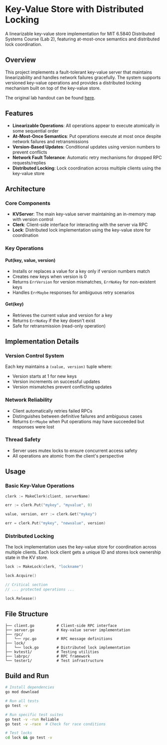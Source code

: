 # Key-Value Store with Distributed Locking

A linearizable key-value store implementation for MIT 6.5840 Distributed Systems Course (Lab 2), featuring at-most-once semantics and distributed lock coordination.

## Overview

This project implements a fault-tolerant key-value server that maintains linearizability and handles network failures gracefully. The system supports versioned key-value operations and provides a distributed locking mechanism built on top of the key-value store.

The original lab handout can be found [here](https://pdos.csail.mit.edu/6.824/labs/lab-kvsrv1.html).

## Features

- **Linearizable Operations**: All operations appear to execute atomically in some sequential order
- **At-Most-Once Semantics**: Put operations execute at most once despite network failures and retransmissions
- **Version-Based Updates**: Conditional updates using version numbers to prevent conflicts
- **Network Fault Tolerance**: Automatic retry mechanisms for dropped RPC requests/replies
- **Distributed Locking**: Lock coordination across multiple clients using the key-value store

## Architecture

### Core Components

- **KVServer**: The main key-value server maintaining an in-memory map with version control
- **Clerk**: Client-side interface for interacting with the server via RPC
- **Lock**: Distributed lock implementation using the key-value store for coordination

### Key Operations

#### Put(key, value, version)
- Installs or replaces a value for a key only if version numbers match
- Creates new keys when version is 0
- Returns `ErrVersion` for version mismatches, `ErrNoKey` for non-existent keys
- Handles `ErrMaybe` responses for ambiguous retry scenarios

#### Get(key)
- Retrieves the current value and version for a key
- Returns `ErrNoKey` if the key doesn't exist
- Safe for retransmission (read-only operation)

## Implementation Details

### Version Control System
Each key maintains a `(value, version)` tuple where:
- Version starts at 1 for new keys
- Version increments on successful updates
- Version mismatches prevent conflicting updates

### Network Reliability
- Client automatically retries failed RPCs
- Distinguishes between definitive failures and ambiguous cases
- Returns `ErrMaybe` when Put operations may have succeeded but responses were lost

### Thread Safety
- Server uses mutex locks to ensure concurrent access safety
- All operations are atomic from the client's perspective

## Usage

### Basic Key-Value Operations

```go
clerk := MakeClerk(client, serverName)

err := clerk.Put("mykey", "myvalue", 0)

value, version, err := clerk.Get("mykey")

err = clerk.Put("mykey", "newvalue", version)
```

### Distributed Locking

The lock implementation uses the key-value store for coordination across multiple clients. Each lock client gets a unique ID and stores lock ownership state in the KV store.

```go
lock := MakeLock(clerk, "lockname")

lock.Acquire()

// Critical section
// ... protected operations ...

lock.Release()
```

## File Structure

```
├── client.go          # Client-side RPC interface
├── server.go          # Key-value server implementation
├── rpc/
│   └── rpc.go         # RPC message definitions
├── lock/
│   └── lock.go        # Distributed lock implementation
├── kvtest1/           # Testing utilities
├── labrpc/            # RPC framework
└── tester1/           # Test infrastructure
```

## Build and Run

```bash
# Install dependencies
go mod download

# Run all tests
go test -v

# Run specific test suites
go test -v -run Reliable
go test -v -race  # Check for race conditions

# Test locks
cd lock && go test -v
```
